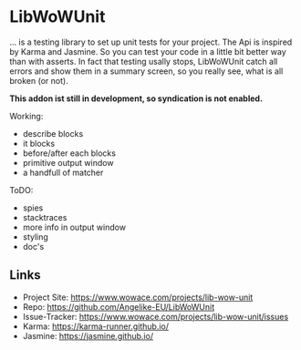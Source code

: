 # LibWoWUnit
... is a testing library to set up unit tests for your project. The Api is inspired by Karma and Jasmine. So you can test your code in a little bit better way than with asserts. In fact that testing usally stops, LibWoWUnit catch all errors and show them in a summary screen, so you really see, what is all broken (or not).

**This addon ist still in development, so syndication is not enabled.**

Working:

 - describe blocks
 - it blocks
 - before/after each blocks
 - primitive output window
 - a handfull of matcher

ToDO:

 - spies
 - stacktraces
 - more info in output window
 - styling
 - doc's
 

## Links

 - Project Site: https://www.wowace.com/projects/lib-wow-unit 
 - Repo: https://github.com/Angelike-EU/LibWoWUnit 
 - Issue-Tracker: https://www.wowace.com/projects/lib-wow-unit/issues
 - Karma: https://karma-runner.github.io/ 
 - Jasmine: https://jasmine.github.io/
